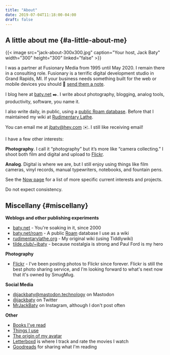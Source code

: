 ```yaml
---
title: "About"
date: 2019-07-04T11:18:00-04:00
draft: false
---
```


## A little about me {#a-little-about-me}

{{< image src="jack-about-300x300.jpg" caption="Your host, Jack Baty" width="300" height="300" linked="false" >}}

I was a partner at Fusionary Media from 1995 until May 2020. I remain there in a consulting role. Fusionary is a terrific digital development studio in Grand Rapids, MI. If your business needs something built for the web or mobile devices you should 💌 [send them a note](mailto:info@fusionary.com).

I blog here at [baty.net](https://www.baty.net/) ✒️. I write about photography, blogging, analog tools, productivity, software, you name it.

I also write daily, in public, using a [public Roam database](https://www.baty.net/roam).
Before that I maintained my wiki at [Rudimentary Lathe](https://rudimentarylathe.org).

You can email me at [jbaty@hey.com](mailto:jbaty@hey.com) ✉️. I still like receiving email!

I have a few other interests:

**Photography**. I call it “photography” but it’s more like “camera collecting.” I
shoot both film and digital and upload to [Flickr](https://flickr.com/photos/jbaty).

**Analog**. Digital is where we are, but I still enjoy using things like film
cameras, vinyl records, manual typewriters, notebooks, and fountain pens.

See the [Now page](/now) for a list of more specific current interests and projects.

Do not expect consistency.


## Miscellany {#miscellany}

**Weblogs and other publishing experiments**

-   [baty.net](https://baty.net/) - You're soaking in it, since 2000
-   [baty.net/roam](https://baty.net/roam) - A public
    [Roam](https://roamresearch.com) database I use as a wiki
-   [rudimentarylathe.org](https://rudimentarylathe.org/) - My original wiki (using Tiddlywiki)
-   [tilde.club/~jbaty](https://tilde.club/~jbaty) - because nostalgia is strong
    and Paul Ford is my hero

**Photography**

-   [Flickr](https://flickr.com/photos/jbaty) - I've been posting photos to
    Flickr since forever. Flickr is still the best photo sharing service, and
    I'm looking forward to what's next now that it's owned by SmugMug.

**Social Media**

-   [@jackbaty@mastodon.technology](https://mastodon.technology/@jackbaty) on Mastodon
-   [@jackbaty](https://twitter.com/jackbaty) on Twitter
-   [MrJackBaty](https://instagram.com/mrjackbaty) on Instagram, although I don't post often

**Other**

-   [Books I've read](https://rudimentarylathe.org/#Books)
-   [Things I use](/lifestack)
-   [The origin of my avatar](https://www.baty.net/avatar/)
-   [Letterboxd](https://letterboxd.com/jackbaty) is where I track and rate the movies I watch
-   [Goodreads](https://goodreads.com/jackbaty) for sharing what I'm reading
